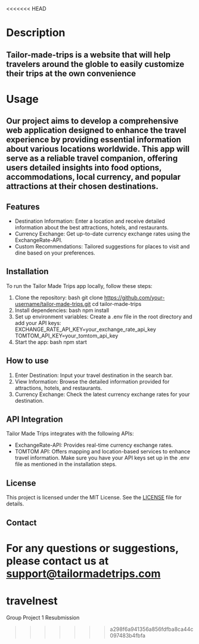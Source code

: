 <<<<<<< HEAD
# Description
## Tailor-made-trips is a website that will help travelers around the globle to easily customize their trips at the own convenience 
#  Usage
## Our project aims to develop a comprehensive web application designed to enhance the travel experience by providing essential information about various locations worldwide. This app will serve as a reliable travel companion, offering users detailed insights into food options, accommodations, local currency, and popular attractions at their chosen destinations.
## Features
- Destination Information: Enter a location and receive detailed information about the best attractions, hotels, and restaurants.
- Currency Exchange: Get up-to-date currency exchange rates using the ExchangeRate-API.
- Custom Recommendations: Tailored suggestions for places to visit and dine based on your preferences.
## Installation
To run the Tailor Made Trips app locally, follow these steps:
1. Clone the repository:
    bash
    git clone https://github.com/your-username/tailor-made-trips.git
    cd tailor-made-trips
2. Install dependencies:
    bash
    npm install
3. Set up environment variables:
   Create a .env file in the root directory and add your API keys:
    EXCHANGE_RATE_API_KEY=your_exchange_rate_api_key
    TOMTOM_API_KEY=your_tomtom_api_key
4. Start the app:
    bash
    npm start
## How to use
1. Enter Destination: Input your travel destination in the search bar.
2. View Information: Browse the detailed information provided for attractions, hotels, and restaurants.
3. Currency Exchange: Check the latest currency exchange rates for your destination.
## API Integration
Tailor Made Trips integrates with the following APIs:
- ExchangeRate-API: Provides real-time currency exchange rates.
- TOMTOM API: Offers mapping and location-based services to enhance travel information.
Make sure you have your API keys set up in the .env file as mentioned in the installation steps.
## License
This project is licensed under the MIT License. See the [LICENSE](LICENSE) file for details.
## Contact
For any questions or suggestions, please contact us at support@tailormadetrips.com
=======
# travelnest
Group Project 1 Resubmission
>>>>>>> a298f6a941356a856fdfba8ca44c097483b4fbfa
